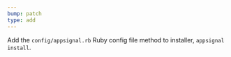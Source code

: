 ```yaml
---
bump: patch
type: add
---
```


Add the `config/appsignal.rb` Ruby config file method to installer, `appsignal install`.
